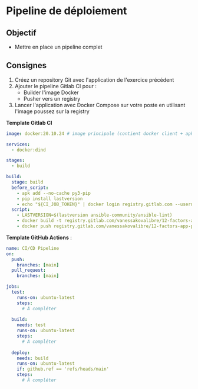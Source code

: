 # Pipeline de déploiement

## Objectif

- Mettre en place un pipeline complet

## Consignes

1. Créez un repository Git avec l'application de l'exercice précédent
2. Ajouter le pipeline Gitlab CI pour :
   - Builder l'image Docker
   - Pusher vers un registry
3. Lancer l'application avec Docker Compose sur votre poste en utilisant l'image poussez sur la registry

**Template Gitlab CI**

```yaml
image: docker:20.10.24 # image principale (contient docker client + apk)

services:
  - docker:dind

stages:
  - build

build:
  stage: build
  before_script:
    - apk add --no-cache py3-pip
    - pip install lastversion
    - echo "${CI_JOB_TOKEN}" | docker login registry.gitlab.com --username gitlab-ci-token --password-stdin
  script:
    - LASTVERSION=$(lastversion ansible-community/ansible-lint)
    - docker build -t registry.gitlab.com/vanessakovalibre/12-factors-app-python:latest .
    - docker push registry.gitlab.com/vanessakovalibre/12-factors-app-python:latest

```

**Template GitHub Actions** :
```yaml
name: CI/CD Pipeline
on:
  push:
    branches: [main]
  pull_request:
    branches: [main]

jobs:
  test:
    runs-on: ubuntu-latest
    steps:
      # À compléter
      
  build:
    needs: test
    runs-on: ubuntu-latest
    steps:
      # À compléter
      
  deploy:
    needs: build
    runs-on: ubuntu-latest
    if: github.ref == 'refs/heads/main'
    steps:
      # À compléter
```
